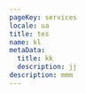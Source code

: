 ```yaml
---
pageKey: services
locale: ua
title: tes
name: kl
metaData:
  title: kk
  description: jj
description: mmm
---
```

